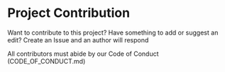 # Project Contribution

Want to contribute to this project? Have something to add or suggest an edit? Create an Issue and an author will respond

All contributors must abide by our Code of Conduct (CODE_OF_CONDUCT.md)
